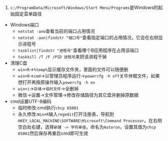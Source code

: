 1. `c:/ProgramData/Microsoft/Windows/Start Menu/Programs`是Windows的起始固定菜单路径

+ Windows端口
  + `netstat -ano`查看当前的端口占用情况
  + `netstat -aon|findstr "端口号"`查看指定端口的占用情况，它会在右侧显示进程号
  + `tasklist|findstr "进程号"`查看哪个B应用程序在占用该端口
  + `taskkill /T /F /PID 进程号`来把该进程干掉
+ 清理C盘
  + `win+R`->`%temp%`显示缓存文件夹，里面的文件可以随便删
  + `win+R`->`cmd`->以管理员程序运行->`powercfg -h off`关毕休眠文件，如果想打开再按原操作输入`powercfg -h on`
  + `win+i`->`存储`->`临时文件`->全删掉
  + 微信->设置->文件管理->修改存储路径为其它盘并删掉原数据
+ cmd设置UTF-8编码
  + 临时修改:cmd执行`chcp 65001`
  + 永久修改:`Win+R`输入`regedit`打开注册表，导航到`HKEY_LOCAL_MACHINE\SOFTWARE\Microsoft\Command Processor`。在右侧空白处右键，选择`新建 -> 字符串值`，命名为`Autorun`，设置其值为`chcp 65001`然后保存再重启cmd即可生效